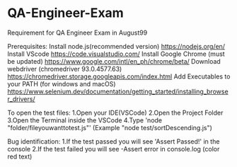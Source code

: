 # QA-Engineer-Exam
Requirement for QA Engineer Exam in August99

Prerequisites:
Install node.js(recommended version) https://nodejs.org/en/
Install VScode https://code.visualstudio.com/
Install Google Chrome (must be updated) https://www.google.com/intl/en_ph/chrome/beta/
Download webdriver (chromedriver 93.0.4577.63) https://chromedriver.storage.googleapis.com/index.html
Add Executables to your PATH (for windows and macOS) https://www.selenium.dev/documentation/getting_started/installing_browser_drivers/

To open the test files:
1.Open your IDE(VSCode)
2.Open the Project Folder
3.Open the Terminal inside the VSCode
4.Type 'node "folder/fileyouwanttotest.js"' (Example "node test/sortDescending.js")

Bug identification:
1.If the test passed you will see 'Assert Passed!' in the console
2.If the test failed you will see -Assert error in console.log (color red text)
